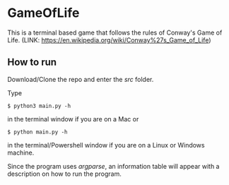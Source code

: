 # GameOfLife

This is a terminal based game that follows the rules of Conway's Game of Life.
(LINK: https://en.wikipedia.org/wiki/Conway%27s_Game_of_Life)

## How to run

Download/Clone the repo and enter the *src* folder.

Type

```
$ python3 main.py -h
```

in the terminal window if you are on a Mac or

```
$ python main.py -h
```

in the terminal/Powershell window if you are on a Linux or Windows machine. 

Since the program uses *argparse*, an information table will appear with a description on how to run the program.
